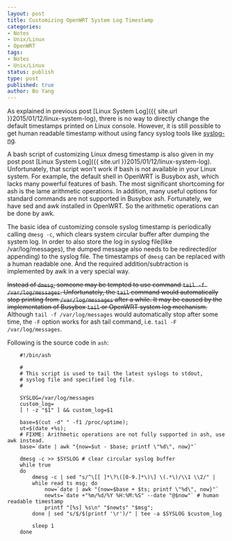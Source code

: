 ```yaml
---
layout: post
title: Customizing OpenWRT System Log Timestamp
categories: 
- Notes
- Unix/Linux
- OpenWRT
tags:
- Notes
- Unix/Linux
status: publish
type: post
published: true
author: Bo Yang
---
```


As explained in previous post [Linux System Log]({{ site.url }}2015/01/12/linux-system-log), threre is no way to directly change the default timestamps printed on Linux console. However, it is still possible to get human readable timestamp without using fancy syslog tools like [syslog-ng](http://www.balabit.com/sites/default/files/documents/syslog-ng-ose-latest-guides/en/syslog-ng-ose-guide-admin/html-single/index.html).

A bash script of customizing Linux dmesg timestamp is also given in my post post [Linux System Log]({{ site.url }}2015/01/12/linux-system-log). Unfortunately, that script won't work if bash is not available in your Linux system. For example, the default shell in OpenWRT is Busybox ash, which lacks many powerful features of bash. The most significant shortcoming for ash is the lame arithmetic operations. In addition, many useful options for standard commands are not supported in Busybox ash. Fortunately, we have sed and awk installed in OpenWRT. So the arithmetic operations can be done by awk.

The basic idea of customizing console syslog timestamp is periodically calling `dmesg -c`, which clears system circular buffer after dumping the system log. In order to also store the log in syslog file(like /var/log/messages), the dumped message also needs to be redirected(or appending) to the syslog file. The timestamps of `dmesg` can be replaced with a human readable one. And the required addition/subtraction is implemented by awk in a very special way.

<strike>Instead of `dmesg`, someone may be tempted to use command `tail -f /var/log/messages`. Unfortunately, the `tail` command would automatically stop printing from `/var/log/messages` after a while. It may be caused by the implementation of Busybox `tail` or OpenWRT system log mechanism.</strike> Although `tail -f /var/log/messages` would automatically stop after some time, the `-F` option works for ash tail command, i.e. `tail -F /var/log/messages`.

Following is the source code in `ash`:

~~~shell
    #!/bin/ash
    
    #
    # This script is used to tail the latest syslogs to stdout,
    # syslog file and specified log file.
    #
    
    SYSLOG=/var/log/messages
    custom_log=
    [ ! -z "$1" ] && custom_log=$1
    
    base=$(cut -d" " -f1 /proc/uptime);
    ut=$(date +%s);
    # FIXME: Arithmetic operations are not fully supported in ash, use awk instead.
    base=`date | awk "{now=$ut - $base; printf \"%d\", now}"`
    
    dmesg -c >> $SYSLOG # clear circular syslog buffer
    while true
    do
        dmesg -c | sed "s/^\[[ ]*\?\([0-9.]*\)\] \(.*\)/\\1 \\2/" |
        while read ts msg; do
            now=`date | awk "{now=$base + $ts; printf \"%d\", now}"`
            newts=`date +"%m/%d/%Y %H:%M:%S" --date "@$now"` # human readable timestamp
            printf "[%s] %s\n" "$newts" "$msg";
        done | sed "s/$/$(printf '\r')/" | tee -a $SYSLOG $custom_log
    
        sleep 1
    done
~~~
